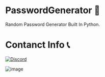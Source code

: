 <h1> PasswordGenerator 🔑 </h1>
Random Password Generator Built In Python.

# Contanct Info 📞
<a href="https://discord.com/users/759836059236040717"><img src="https://skillicons.dev/icons?i=discord" alt="Discord"/></a>


![image](https://user-images.githubusercontent.com/102294006/202425027-4d3cc815-c5e3-44af-aea1-3503712703a4.png)

